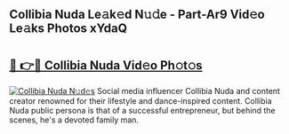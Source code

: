 ## Collibia Nuda Le𝚊k𝚎d N𝚞𝚍e - Part-Ar9 Vid𝚎o Le𝚊ks Photos xYdaQ

# <h2><a href="http://fbewiy.evod.top/?m=Collibia+Nuda">🔗 👉🔴 Collibia Nuda Vid𝚎o Ph𝚘t𝚘s</a></h2>

[![Collibia Nuda N𝚞d𝚎s](https://i.imgur.com/8V9OHl7.gif)](http://fbewiy.evod.top/?m=Collibia+Nuda)
Social media influencer Collibia Nuda and content creator renowned for their lifestyle and dance-inspired content. Collibia Nuda public persona is that of a successful entrepreneur, but behind the scenes, he's a devoted family man. 
